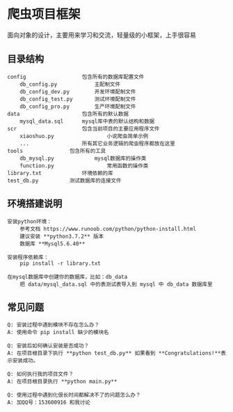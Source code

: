爬虫项目框架
===============================
面向对象的设计，主要用来学习和交流，轻量级的小框架，上手很容易

目录结构
-------------------
```
config		            包含所有的数据库配置文件
    db_config.py            主配制文件
    db_config_dev.py        开发环境配制文件
    db_config_test.py       测试环境配制文件
    db_config_pro.py        生产环境配制文件
data 		            包含所有的默认数据
    mysql_data.sql 	    mysql库中表的默认结构和数据
scr 		            包含当前项目的主要应用程序文件
    xiaoshuo.py 	            小说爬虫简单示例
    ...		            所有其它业务逻辑的爬虫程序都放在这里
tools			    包含所有的工具
    db_mysql.py             mysql数据库的操作类
    function.py 	            常用函数的操作类
library.txt 		    环境依赖的库
test_db.py 		    测试数据库的连接文件
```

环境搭建说明
-------------------
```
安装python环境：
    参考文档 https://www.runoob.com/python/python-install.html
    建议安装 **python3.7.2** 版本
    数据库 **Mysql5.6.40**

安装程序依赖库：
    pip install -r library.txt

在mysql数据库中创建你的数据库，比如：db_data
    把 data/mysql_data.sql 中的表测试表导入到 mysql 中 db_data 数据库里
```
常见问题
-------------------
```
Q: 安装过程中遇到模块不存在怎么办？
A: 使用命令 pip install 缺少的模块名

Q: 安装后如何确认安装是否成功？
A: 在项目根目录下执行 **python test_db.py** 如果看到 **Congratulations!**表示安装成功。

Q: 如何执行我的项目文件？
A: 在项目根目录执行 **python main.py**

Q: 使用过程中遇到化佷长时间都解决不了的问题怎么办？
A: 加QQ号：153600916 和我讨论
```


